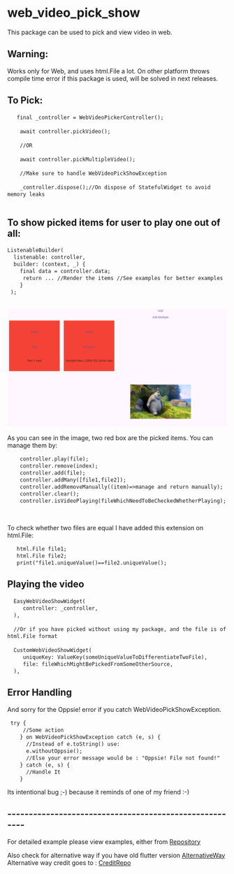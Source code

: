 # web_video_pick_show

This package can be used to pick and view video in web.

## Warning:

Works only for Web, and uses html.File a lot.
On other platform throws compile time error if this package is used,
will be solved in next releases.

## To Pick:

```
   final _controller = WebVideoPickerController();
   
    await controller.pickVideo();
    
    //OR
    
    await controller.pickMultipleVideo();
    
    //Make sure to handle WebVideoPickShowException
     
    _controller.dispose();//On dispose of StatefulWidget to avoid memory leaks
     
```

## To show picked items for user to play one out of all:

```
ListenableBuilder(
  listenable: controller,
  builder: (context, _) {
    final data = controller.data;
     return ... //Render the items //See examples for better examples
    }
 );
 
```

![ExampleImage](https://raw.githubusercontent.com/AradhyaNepal/web_video_pick_show/main/img.png)


As you can see in the image, two red box are the picked items. You can manage them by:

```
    controller.play(file);
    controller.remove(index);
    controller.add(file);
    controller.addMany([file1,file2]);
    controller.addRemoveManually((item)=>manage and return manually);
    controller.clear();
    controller.isVideoPlaying(fileWhichNeedToBeCheckedWhetherPlaying);
    
 
```

To check whether two files are equal I have added this extension on html.File:

```
   html.File file1;
   html.File file2;
   print("file1.uniqueValue()==file2.uniqueValue();
```

## Playing the video

```
  EasyWebVideoShowWidget(
     controller: _controller,
  ),
  
  //Or if you have picked without using my package, and the file is of html.File format
   
  CustomWebVideoShowWidget(
     uniqueKey: ValueKey(someUniqueValueToDifferentiateTwoFile),
     file: fileWhichMightBePickedFromSomeOtherSource,
  ),
 ```

## Error Handling

And sorry for the Oppsie! error if you catch WebVideoPickShowException.

```
 try {
     //Some action
    } on WebVideoPickShowException catch (e, s) {
      //Instead of e.toString() use:
      e.withoutOppsie();
      //Else your error message would be : "Oppsie! File not found!"
    } catch (e, s) {
      //Handle It
    }
 ```

Its intentional bug ;-) because it reminds of one of my friend :-)

## -------------------------------------------------------

For detailed example please view examples, either
from [Repository](https://github.com/AradhyaNepal/web_video_pick_show)

Also check for alternative way if you have old flutter
version [AlternativeWay](https://github.com/AradhyaNepal/web_video_pick_show/blob/main/example/lib/alternative_ways.dart)
Alternative way credit goes to : [CreditRepo](https://github.com/sawin0/video_player_web/)


